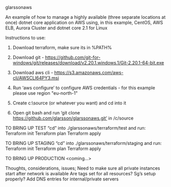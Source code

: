 glarssonaws

An example of how to manage a highly available (three separate locations at once) dotnet core application
on AWS using, in this example, CentOS, AWS ELB, Aurora Cluster and dotnet core 2.1 for Linux

Instructions to use:

1) Download terraform, make sure its in %PATH%

2) Download git - https://github.com/git-for-windows/git/releases/download/v2.20.1.windows.1/Git-2.20.1-64-bit.exe

3) Download aws cli - https://s3.amazonaws.com/aws-cli/AWSCLI64PY3.msi

4) Run ‘aws configure’ to configure AWS credentials - for this example please use region "eu-north-1"

5) Create c:\source (or whatever you want) and cd into it

6) Open git bash and run ‘git clone https://github.com/glarsson/glarssonaws.git’ in /c/source

TO BRING UP TEST
“cd” into ./glarssonaws/terraform/test and run:
	Terraform init
	Terraform plan
	Terraform apply

TO BRING UP STAGING
“cd” into ./glarssonaws/terraform/staging and run:
	Terraform init
	Terraform plan
	Terraform apply

TO BRING UP PRODUCTION
<coming...>




Thoughts, considerations, issues;
Need to make sure all private instances start after network is available
Are tags set for all resources?
Sg’s setup properly?
Add DNS entries for internal/private servers


